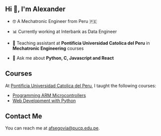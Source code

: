 ## Hi 👋, I'm Alexander

- 🤓 A Mechatronic Engineer from Peru :peru:

- 📊 Currently working at Interbank as Data Engineer

- :robot: Teaching assistant at **Pontificia Universidad Catolica del Peru** in **Mechatronic Engineering** courses

- 💬 Ask me about **Python, C, Javascript and React**

## Courses

At [Pontificia Universidad Catolica del Peru](https://www.pucp.edu.pe), I taught the following courses:

* [Programming ARM Microcontrollers](https://github.com/franciscoSegovia1997/programmingArmMicrocontrollers.git)
* [Web Development with Python](https://github.com/franciscoSegovia1997/webDevelopmentWithPython.git)

## Contact Me

You can reach me at <afsegovia@pucp.edu.pe>.